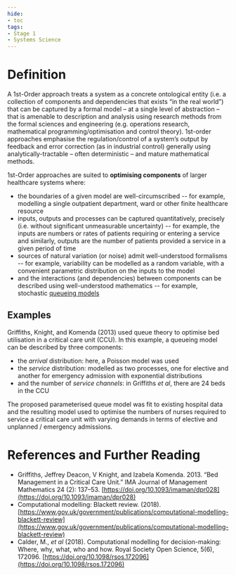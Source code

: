 ```yaml
---
hide:
- toc
tags:
- Stage 1
- Systems Science
---
```


# Definition
A 1st-Order approach treats a system as a concrete ontological entity (i.e. a collection of components and dependencies that exists “in the real world”) that can be captured by a formal model – at a single level of abstraction – that is amenable to description and analysis using research methods from the formal sciences and engineering (e.g. operations research, mathematical programming/optimisation and control theory). 1st-order approaches emphasise the regulation/control of a system’s output by feedback and error correction (as in industrial control) generally using analytically-tractable – often deterministic – and mature mathematical methods. 

1st-Order approaches are suited to **optimising components** of larger healthcare systems where:

  * the boundaries of a given model are well-circumscribed -- for example, modelling a single outpatient department, ward or other finite healthcare resource
  * inputs, outputs and processes can be captured quantitatively, precisely (i.e. without significant unmeasurable uncertainty) -- for example, the inputs are numbers or rates of patients requiring or entering a service and similarly, outputs are the number of patients provided a service in a given period of time
  * sources of natural variation (or noise) admit well-understood formalisms -- for example, variability can be modelled as a random variable, with a convenient parametric distribution on the inputs to the model
  * and the interactions (and dependencies) between components can be described using well-understood mathematics -- for example, stochastic [queueing models](https://en.wikipedia.org/wiki/Queueing_theory)
 
 ## Examples
 Griffiths, Knight, and Komenda (2013) used queue theory to optimise bed utilisation in a critical care unit (CCU).  In this example, a queueing model can be described by three components: 
	
  * the *arrival* distribution: here, a Poisson model was used
  * the *service* distribution: modelled as two processes, one for elective and another for emergency admission with exponential distributions
  * and the number of *service channels*: in Griffiths *et al*, there are 24 beds in the CCU

The proposed parameterised queue model was fit to existing hospital data and the resulting model used to optimise the numbers of nurses required to service a critical care unit with varying demands in terms of elective and unplanned / emergency admissions.

# References and Further Reading
  * Griffiths, Jeffrey Deacon, V Knight, and Izabela Komenda. 2013. “Bed Management in a Critical Care Unit.” IMA Journal of Management Mathematics 24 (2): 137–53. [https://doi.org/10.1093/imaman/dpr028](https://doi.org/10.1093/imaman/dpr028)
  * Computational modelling: Blackett review. (2018). [https://www.gov.uk/government/publications/computational-modelling-blackett-review](https://www.gov.uk/government/publications/computational-modelling-blackett-review)
  * Calder, M., *et al* (2018). Computational modelling for decision-making: Where, why, what, who and how. Royal Society Open Science, 5(6), 172096. [https://doi.org/10.1098/rsos.172096](https://doi.org/10.1098/rsos.172096)



